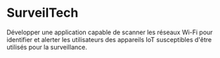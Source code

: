 # SurveilTech
Développer une application capable de scanner les réseaux Wi-Fi pour identifier et alerter les utilisateurs des appareils IoT susceptibles d'être utilisés pour la surveillance.
